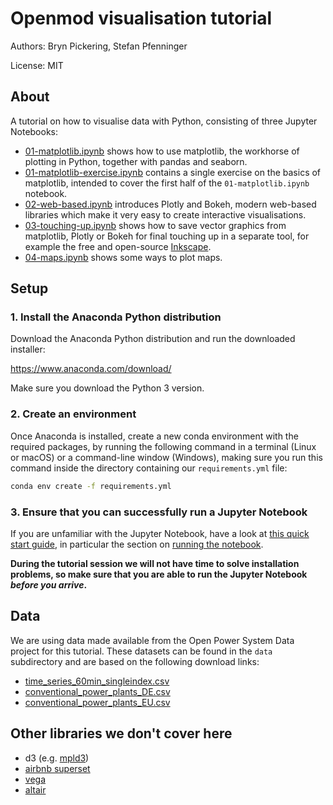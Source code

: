 # Openmod visualisation tutorial

Authors: Bryn Pickering, Stefan Pfenninger

License: MIT

## About

A tutorial on how to visualise data with Python, consisting of three Jupyter Notebooks:

* [01-matplotlib.ipynb](01-matplotlib.ipynb) shows how to use matplotlib, the workhorse of plotting in Python, together with pandas and seaborn.
* [01-matplotlib-exercise.ipynb](01-matplotlib-exercise.ipynb) contains a single exercise on the basics of matplotlib, intended to cover the first half of the `01-matplotlib.ipynb` notebook.
* [02-web-based.ipynb](02-web-based.ipynb) introduces Plotly and Bokeh, modern web-based libraries which make it very easy to create interactive visualisations.
* [03-touching-up.ipynb](03-touching-up.ipynb) shows how to save vector graphics from matplotlib, Plotly or Bokeh for final touching up in a separate tool, for example the free and open-source [Inkscape](http://inkscape.org/).
* [04-maps.ipynb](04-maps.ipynb) shows some ways to plot maps.

## Setup

### 1. Install the Anaconda Python distribution

Download the Anaconda Python distribution and run the downloaded installer:

https://www.anaconda.com/download/

Make sure you download the Python 3 version.

### 2. Create an environment

Once Anaconda is installed, create a new conda environment with the required packages, by running the following command in a terminal (Linux or macOS) or a command-line window (Windows), making sure you run this command inside the directory containing our ``requirements.yml`` file:

```bash
conda env create -f requirements.yml
```

### 3. Ensure that you can successfully run a Jupyter Notebook

If you are unfamiliar with the Jupyter Notebook, have a look at [this quick start guide](https://jupyter-notebook-beginner-guide.readthedocs.io/en/latest/index.html), in particular the section on [running the notebook](https://jupyter-notebook-beginner-guide.readthedocs.io/en/latest/execute.html).

__During the tutorial session we will not have time to solve installation problems, so make sure that you are able to run the Jupyter Notebook _before you arrive_.__

## Data

We are using data made available from the Open Power System Data project for this tutorial. These datasets can be found in the `data` subdirectory and are based on the following download links:

* [time_series_60min_singleindex.csv](https://data.open-power-system-data.org/index.php?package=time_series&version=2017-07-09&action=customDownload&resource=3&filter%5B_contentfilter_utc_timestamp%5D%5Bfrom%5D=2011-01-01&filter%5B_contentfilter_utc_timestamp%5D%5Bto%5D=2016-12-31&filter%5BRegion%5D%5B%5D=CZ&filter%5BRegion%5D%5B%5D=DE&filter%5BRegion%5D%5B%5D=DK&filter%5BRegion%5D%5B%5D=SE&filter%5BVariable%5D%5B%5D=solar&filter%5BVariable%5D%5B%5D=wind&filter%5BVariable%5D%5B%5D=wind_offshore&filter%5BVariable%5D%5B%5D=wind_onshore&filter%5BAttribute%5D%5B%5D=generation&downloadCSV=Download+CSV)
* [conventional_power_plants_DE.csv](http://data.open-power-system-data.org/conventional_power_plants/2017-03-03/conventional_power_plants_DE.csv)
* [conventional_power_plants_EU.csv](http://data.open-power-system-data.org/conventional_power_plants/2017-03-03/conventional_power_plants_EU.csv)

## Other libraries we don't cover here

* d3 (e.g. [mpld3](https://mpld3.github.io/))
* [airbnb superset](https://github.com/airbnb/superset)
* [vega](https://vega.github.io/vega/)
* [altair](https://altair-viz.github.io/)
